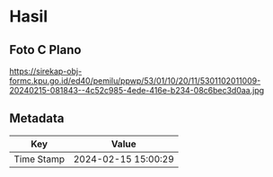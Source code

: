 # Hasil

## Foto C Plano

https://sirekap-obj-formc.kpu.go.id/ed40/pemilu/ppwp/53/01/10/20/11/5301102011009-20240215-081843--4c52c985-4ede-416e-b234-08c6bec3d0aa.jpg


## Metadata

| Key        | Value               |
| ---------- | ------------------- |
| Time Stamp | 2024-02-15 15:00:29 |



